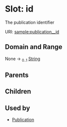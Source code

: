 
# Slot: id


The publication identifier

URI: [sample:publication__id](http://w3id.org/ontogpt/environmental-sample/publication__id)


## Domain and Range

None &#8594;  <sub>0..1</sub> [String](types/String.md)

## Parents


## Children


## Used by

 * [Publication](Publication.md)
